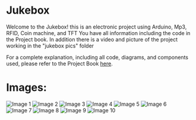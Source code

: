 # Jukebox 
Welcome to the Jukebox! this is an electronic project using Arduino, Mp3, RFID, Coin machine, and TFT
You have all information including the code in the Project book.
In addition there is a video and picture of the project working in the "jukebox pics" folder

For a complete explanation, including all code, diagrams, and components used, please refer to the Project Book [here](./Final%20Project.ipynb).


# Images:
![Image 1](/jukebox%20pics/1.jpg)
![Image 2](/jukebox%20pics/2.jpg)
![Image 3](/jukebox%20pics/3.jpg)
![Image 4](/jukebox%20pics/4.jpg)
![Image 5](/jukebox%20pics/5.jpg)
![Image 6](/jukebox%20pics/6.jpg)
![Image 7](/jukebox%20pics/7.jpg)
![Image 8](/jukebox%20pics/8.jpg)
![Image 9](/jukebox%20pics/9.jpg)
![Image 10](/jukebox%20pics/10.jpg)
